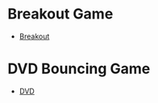 # Breakout Game

* [Breakout](https://danielyde.github.io/SO5-SRC/BREAKOUT/html/index.html)

# DVD Bouncing Game

* [DVD](https://danielyde.github.io/SO5-SRC/DVD-STATIC-MOVEMENT/html/index.html)
